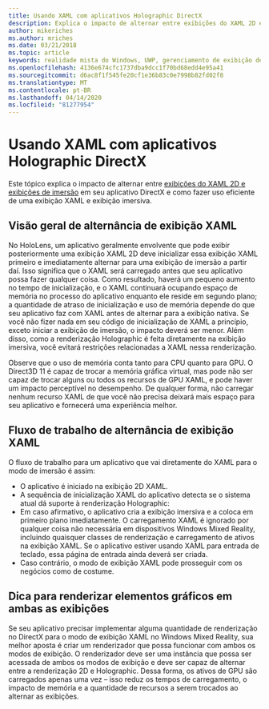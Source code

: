 ```yaml
---
title: Usando XAML com aplicativos Holographic DirectX
description: Explica o impacto de alternar entre exibições do XAML 2D e exibições de imersão em seu aplicativo DirectX e como fazer uso eficiente de uma exibição XAML e de imersão.
author: mikeriches
ms.author: mriches
ms.date: 03/21/2018
ms.topic: article
keywords: realidade mista do Windows, UWP, gerenciamento de exibição de aplicativo, XAML, teclado, passo a passos, DirectX
ms.openlocfilehash: 4136e674cfc1737dba9dcc1f70bd68edd4e95a41
ms.sourcegitcommit: d6ac8f1f545fe20cf1e36b83c0e7998b82fd02f8
ms.translationtype: MT
ms.contentlocale: pt-BR
ms.lasthandoff: 04/14/2020
ms.locfileid: "81277954"
---
```

# <a name="using-xaml-with-holographic-directx-apps"></a>Usando XAML com aplicativos Holographic DirectX

Este tópico explica o impacto de alternar entre [exibições do XAML 2D e exibições de imersão](app-views.md) em seu aplicativo DirectX e como fazer uso eficiente de uma exibição XAML e exibição imersiva.

## <a name="xaml-view-switching-overview"></a>Visão geral de alternância de exibição XAML

No HoloLens, um aplicativo geralmente envolvente que pode exibir posteriormente uma exibição XAML 2D deve inicializar essa exibição XAML primeiro e imediatamente alternar para uma exibição de imersão a partir daí. Isso significa que o XAML será carregado antes que seu aplicativo possa fazer qualquer coisa. Como resultado, haverá um pequeno aumento no tempo de inicialização, e o XAML continuará ocupando espaço de memória no processo do aplicativo enquanto ele reside em segundo plano; a quantidade de atraso de inicialização e uso de memória depende do que seu aplicativo faz com XAML antes de alternar para a exibição nativa. Se você não fizer nada em seu código de inicialização de XAML a princípio, exceto iniciar a exibição de imersão, o impacto deverá ser menor. Além disso, como a renderização Holographic é feita diretamente na exibição imersiva, você evitará restrições relacionadas a XAML nessa renderização.

Observe que o uso de memória conta tanto para CPU quanto para GPU. O Direct3D 11 é capaz de trocar a memória gráfica virtual, mas pode não ser capaz de trocar alguns ou todos os recursos de GPU XAML, e pode haver um impacto perceptível no desempenho. De qualquer forma, não carregar nenhum recurso XAML de que você não precisa deixará mais espaço para seu aplicativo e fornecerá uma experiência melhor.

## <a name="xaml-view-switching-workflow"></a>Fluxo de trabalho de alternância de exibição XAML

O fluxo de trabalho para um aplicativo que vai diretamente do XAML para o modo de imersão é assim:
* O aplicativo é iniciado na exibição 2D XAML.
* A sequência de inicialização XAML do aplicativo detecta se o sistema atual dá suporte à renderização Holographic:
* Em caso afirmativo, o aplicativo cria a exibição imersiva e a coloca em primeiro plano imediatamente. O carregamento XAML é ignorado por qualquer coisa não necessária em dispositivos Windows Mixed Reality, incluindo quaisquer classes de renderização e carregamento de ativos na exibição XAML. Se o aplicativo estiver usando XAML para entrada de teclado, essa página de entrada ainda deverá ser criada.
* Caso contrário, o modo de exibição XAML pode prosseguir com os negócios como de costume.

## <a name="tip-for-rendering-graphics-across-both-views"></a>Dica para renderizar elementos gráficos em ambas as exibições

Se seu aplicativo precisar implementar alguma quantidade de renderização no DirectX para o modo de exibição XAML no Windows Mixed Reality, sua melhor aposta é criar um renderizador que possa funcionar com ambos os modos de exibição. O renderizador deve ser uma instância que possa ser acessada de ambos os modos de exibição e deve ser capaz de alternar entre a renderização 2D e Holographic. Dessa forma, os ativos de GPU são carregados apenas uma vez – isso reduz os tempos de carregamento, o impacto de memória e a quantidade de recursos a serem trocados ao alternar as exibições.
